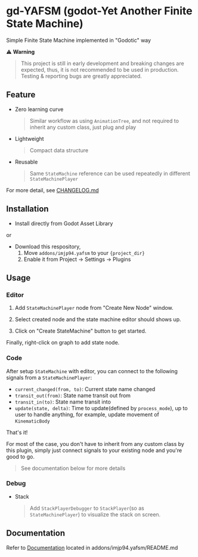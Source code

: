 # gd-YAFSM (**g**o**d**ot-**Y**et **A**nother **F**inite **S**tate **M**achine)

Simple Finite State Machine implemented in "Godotic" way

⚠️ **Warning**
> This project is still in early development and breaking changes are expected, thus, it is not recommended to be used in production.
> Testing & reporting bugs are greatly appreciated.

## Feature

- Zero learning curve
  > Similar workflow as using `AnimationTree`, and not required to inherit any custom class, just plug and play
- Lightweight
  > Compact data structure
- Reusable
  > Same `StateMachine` reference can be used repeatedly in different `StateMachinePlayer`

For more detail, see [CHANGELOG.md](CHANGELOG.md)

## Installation

- Install directly from Godot Asset Library

or

- Download this respository,
  1. Move `addons/imjp94.yafsm` to your `{project_dir}`
  2. Enable it from Project -> Settings -> Plugins

## Usage

### Editor

1. Add `StateMachinePlayer` node from "Create New Node" window.

2. Select created node and the state machine editor should shows up.

3. Click on "Create StateMachine" button to get started.

Finally, right-click on graph to add state node.

### Code

After setup `StateMachine` with editor, you can connect to the following signals from a `StateMachinePlayer`:

- `current_changed(from, to)`: Current state name changed
- `transit_out(from)`: State name transit out from
- `transit_in(to)`: State name transit into
- `update(state, delta)`: Time to update(defined by `process_mode`), up to user to handle anything, for example, update movement of `KinematicBody`

That's it!

For most of the case, you don't have to inherit from any custom class by this plugin, simply just connect signals to your existing node and you're good to go.

> See documentation below for more details

### Debug

- Stack
  > Add `StackPlayerDebugger` to `StackPlayer`(so as `StateMachinePlayer`) to visualize the stack on screen.

## Documentation

Refer to [Documentation](addons/imjp94.yafsm/README.md) located in addons/imjp94.yafsm/README.md
